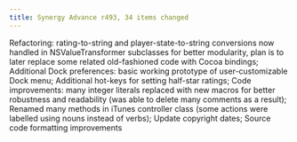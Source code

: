 ```yaml
---
title: Synergy Advance r493, 34 items changed
---
```


Refactoring: rating-to-string and player-state-to-string conversions now handled in NSValueTransformer subclasses for better modularity, plan is to later replace some related old-fashioned code with Cocoa bindings; Additional Dock preferences: basic working prototype of user-customizable Dock menu; Additional hot-keys for setting half-star ratings; Code improvements: many integer literals replaced with new macros for better robustness and readability (was able to delete many comments as a result); Renamed many methods in iTunes controller class (some actions were labelled using nouns instead of verbs); Update copyright dates; Source code formatting improvements
